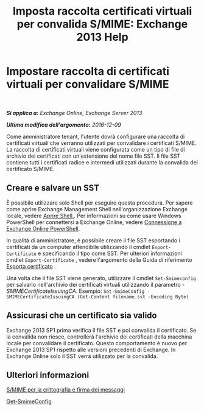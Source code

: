 ﻿---
title: 'Imposta raccolta certificati virtuali per convalida S/MIME: Exchange 2013 Help'
TOCTitle: Impostare raccolta di certificati virtuali per convalidare S/MIME
ms:assetid: 04a616e6-197c-490c-ae8c-c8d5f0f0b3dd
ms:mtpsurl: https://technet.microsoft.com/it-it/library/Dn626155(v=EXCHG.150)
ms:contentKeyID: 61213862
ms.date: 05/22/2018
mtps_version: v=EXCHG.150
ms.translationtype: MT
---

# Impostare raccolta di certificati virtuali per convalidare S/MIME

 

_**Si applica a:** Exchange Online, Exchange Server 2013_

_**Ultima modifica dell'argomento:** 2016-12-09_

Come amministratore tenant, l'utente dovrà configurare una raccolta di certificati virtuali che verranno utilizzati per convalidare i certificati S/MIME. La raccolta di certificati virtuali viene configurata come un tipo di file di archivio dei certificati con un'estensione del nome file SST. Il file SST contiene tutti i certificati radice e intermedi utilizzati durante la convalida del certificato S/MIME.

## Creare e salvare un SST

È possibile utilizzare solo Shell per eseguire questa procedura. Per sapere come aprire Exchange Management Shell nell'organizzazione Exchange locale, vedere [Aprire Shell.](https://technet.microsoft.com/it-it/library/dd638134\(v=exchg.150\)). Per informazioni su come usare Windows PowerShell per connettersi a Exchange Online, vedere [Connessione a Exchange Online PowerShell](https://go.microsoft.com/fwlink/p/?linkid=396554).

In qualità di amministratore, è possibile creare il file SST esportando i certificati da un computer attendibile utilizzando il cmdlet `Export-Certificate` e specificando il tipo come SST. Per ulteriori informazioni cmdlet `Export-Certificate` , vedere l'argomento della Guida di riferimento [Esporta certificato](https://technet.microsoft.com/en-us/library/hh848628.aspx) .

Una volta che il file SST viene generato, utilizzare il cmdlet `Set-Smimeconfig` per salvarlo nell'archivio dei certificati virtuali utilizzando il parametro *-SMIMECertificateIssuingCA*. Esempio: `Set-SmimeConfig -SMIMECertificateIssuingCA (Get-Content filename.sst -Encoding Byte)`

## Assicurasi che un certificato sia valido

Exchange 2013 SP1 prima verifica il file SST e poi convalida il certificato. Se la convalida non riesce, controllerà l'archivio dei certificati della macchina locale per convalidare il certificato. Questo comportamento è nuovo per Exchange 2013 SP1 rispetto alle versioni precedenti di Exchange. In Exchange Online solo il SST verrà utilizzato per la convalida.

## Ulteriori informazioni

[S/MIME per la crittografia e firma dei messaggi](s-mime-for-message-signing-and-encryption-exchange-2013-help.md)

[Get-SmimeConfig](https://technet.microsoft.com/it-it/library/dn554257\(v=exchg.150\))

